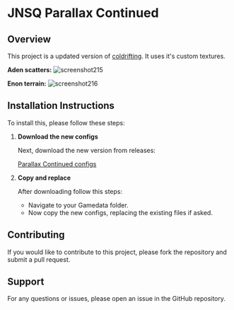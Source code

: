 # JNSQ Parallax Continued

## Overview

This project is a updated version of [coldrifting](https://github.com/coldrifting/JNSQ_ParallaxScatters). It uses it's custom textures.

**Aden scatters:**
![screenshot215](https://github.com/user-attachments/assets/1a6171d2-5fcb-4221-b544-02ef5aac57f3)

**Enon terrain:**
![screenshot216](https://github.com/user-attachments/assets/49724515-dc15-4356-91db-b88121ad389e)


## Installation Instructions

To install this, please follow these steps:


1. **Download the new configs**

   Next, download the new version from releases:

   [Parallax Continued configs](https://github.com/yukkine0704/JNSQ_ParallaxScattersContinued/releases)

3. **Copy and replace**

   After downloading follow this steps:

   - Navigate to your Gamedata folder.
   - Now copy the new configs, replacing the existing files if asked.

## Contributing

If you would like to contribute to this project, please fork the repository and submit a pull request.

## Support

For any questions or issues, please open an issue in the GitHub repository.
